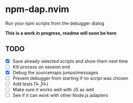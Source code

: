 # npm-dap.nvim
Run your npm scripts from the debugger dialog

**This is a work in progress, readme will soon be here**

## TODO
- [x] Save already selected scripts and show them next time
- [ ] Kill process on session end
- [x] Debug the sourcemaps jumps/messages
- [ ] Prevent debugger from starting if no script was chosen
- [ ] Add tests (͠≖ ͜ʖ͠≖)
- [ ] Make sure it works well with JS as well
- [ ] See if it can work with other Node.js adapters
